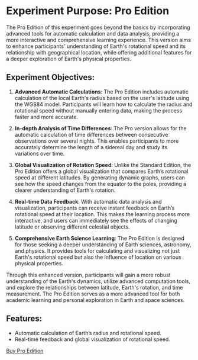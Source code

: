 # Experiment Purpose: Pro Edition

The Pro Edition of this experiment goes beyond the basics by incorporating advanced tools for automatic calculation and data analysis, providing a more interactive and comprehensive learning experience. This version aims to enhance participants' understanding of Earth's rotational speed and its relationship with geographical location, while offering additional features for a deeper exploration of Earth's physical properties.

## Experiment Objectives:
1. **Advanced Automatic Calculations**: The Pro Edition includes automatic calculation of the local Earth's radius based on the user's latitude using the WGS84 model. Participants will learn how to calculate the radius and rotational speed without manually entering data, making the process faster and more accurate.

2. **In-depth Analysis of Time Differences**: The Pro version allows for the automatic calculation of time differences between consecutive observations over several nights. This enables participants to more accurately determine the length of a sidereal day and study its variations over time.

3. **Global Visualization of Rotation Speed**: Unlike the Standard Edition, the Pro Edition offers a global visualization that compares Earth’s rotational speed at different latitudes. By generating dynamic graphs, users can see how the speed changes from the equator to the poles, providing a clearer understanding of Earth's rotation.

4. **Real-time Data Feedback**: With automatic data analysis and visualization, participants can receive instant feedback on Earth’s rotational speed at their location. This makes the learning process more interactive, and users can immediately see the effects of changing latitude or observing different celestial objects.

5. **Comprehensive Earth Science Learning**: The Pro Edition is designed for those seeking a deeper understanding of Earth sciences, astronomy, and physics. It provides tools for calculating and visualizing not just Earth's rotational speed but also the influence of location on various physical properties.

Through this enhanced version, participants will gain a more robust understanding of the Earth's dynamics, utilize advanced computation tools, and explore the relationships between latitude, Earth's rotation, and time measurement. The Pro Edition serves as a more advanced tool for both academic learning and personal exploration in Earth and space sciences.





## Features:
- Automatic calculation of Earth’s radius and rotational speed.
- Real-time feedback and global visualization of rotational speed.

[Buy Pro Edition](https://gumroad.com/l/pro-edition)

